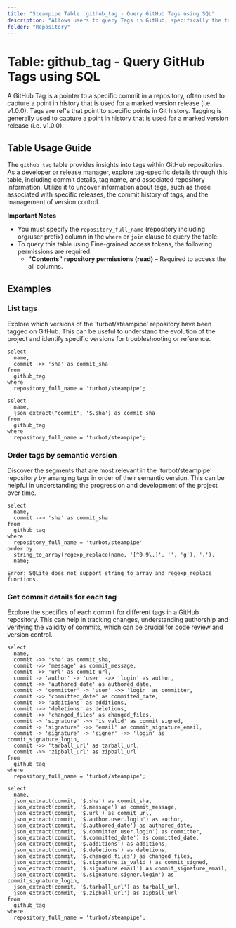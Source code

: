 ```yaml
---
title: "Steampipe Table: github_tag - Query GitHub Tags using SQL"
description: "Allows users to query Tags in GitHub, specifically the tag name, ID, commit details, and associated repository information, providing insights into version control and release management."
folder: "Repository"
---
```


# Table: github_tag - Query GitHub Tags using SQL

A GitHub Tag is a pointer to a specific commit in a repository, often used to capture a point in history that is used for a marked version release (i.e. v1.0.0). Tags are ref's that point to specific points in Git history. Tagging is generally used to capture a point in history that is used for a marked version release (i.e. v1.0.0).

## Table Usage Guide

The `github_tag` table provides insights into tags within GitHub repositories. As a developer or release manager, explore tag-specific details through this table, including commit details, tag name, and associated repository information. Utilize it to uncover information about tags, such as those associated with specific releases, the commit history of tags, and the management of version control.

**Important Notes**
- You must specify the `repository_full_name` (repository including org/user prefix) column in the `where` or `join` clause to query the table.
- To query this table using Fine-grained access tokens, the following permissions are required:
  - **"Contents" repository permissions (read)** – Required to access the all columns.

## Examples

### List tags
Explore which versions of the 'turbot/steampipe' repository have been tagged on GitHub. This can be useful to understand the evolution of the project and identify specific versions for troubleshooting or reference.

```sql+postgres
select
  name,
  commit ->> 'sha' as commit_sha
from
  github_tag
where
  repository_full_name = 'turbot/steampipe';
```

```sql+sqlite
select
  name,
  json_extract("commit", '$.sha') as commit_sha
from
  github_tag
where
  repository_full_name = 'turbot/steampipe';
```

### Order tags by semantic version
Discover the segments that are most relevant in the 'turbot/steampipe' repository by arranging tags in order of their semantic version. This can be helpful in understanding the progression and development of the project over time.

```sql+postgres
select
  name,
  commit ->> 'sha' as commit_sha
from
  github_tag
where
  repository_full_name = 'turbot/steampipe'
order by
  string_to_array(regexp_replace(name, '[^0-9\.]', '', 'g'), '.'),
  name;
```

```sql+sqlite
Error: SQLite does not support string_to_array and regexp_replace functions.
```

### Get commit details for each tag
Explore the specifics of each commit for different tags in a GitHub repository. This can help in tracking changes, understanding authorship and verifying the validity of commits, which can be crucial for code review and version control.

```sql+postgres
select
  name,
  commit ->> 'sha' as commit_sha,
  commit ->> 'message' as commit_message,
  commit ->> 'url' as commit_url,
  commit -> 'author' -> 'user' ->> 'login' as author,
  commit ->> 'authored_date' as authored_date,
  commit -> 'committer' -> 'user' ->> 'login' as committer,
  commit ->> 'committed_date' as committed_date,
  commit ->> 'additions' as additions,
  commit ->> 'deletions' as deletions,
  commit ->> 'changed_files' as changed_files,
  commit -> 'signature' ->> 'is_valid' as commit_signed,
  commit -> 'signature' ->> 'email' as commit_signature_email,
  commit -> 'signature' -> 'signer' ->> 'login' as commit_signature_login,
  commit ->> 'tarball_url' as tarball_url,
  commit ->> 'zipball_url' as zipball_url
from
  github_tag
where
  repository_full_name = 'turbot/steampipe';
```

```sql+sqlite
select
  name,
  json_extract(commit, '$.sha') as commit_sha,
  json_extract(commit, '$.message') as commit_message,
  json_extract(commit, '$.url') as commit_url,
  json_extract(commit, '$.author.user.login') as author,
  json_extract(commit, '$.authored_date') as authored_date,
  json_extract(commit, '$.committer.user.login') as committer,
  json_extract(commit, '$.committed_date') as committed_date,
  json_extract(commit, '$.additions') as additions,
  json_extract(commit, '$.deletions') as deletions,
  json_extract(commit, '$.changed_files') as changed_files,
  json_extract(commit, '$.signature.is_valid') as commit_signed,
  json_extract(commit, '$.signature.email') as commit_signature_email,
  json_extract(commit, '$.signature.signer.login') as commit_signature_login,
  json_extract(commit, '$.tarball_url') as tarball_url,
  json_extract(commit, '$.zipball_url') as zipball_url
from
  github_tag
where
  repository_full_name = 'turbot/steampipe';
```